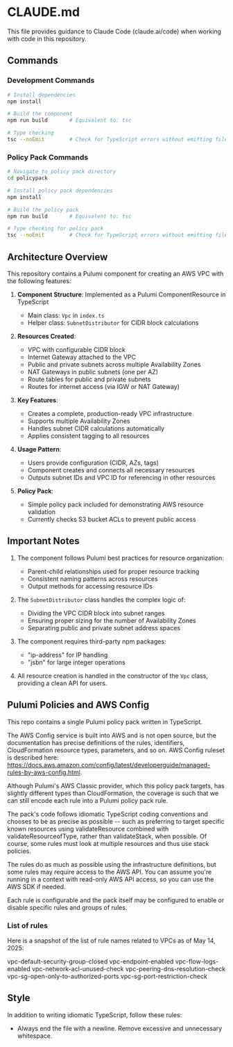 # CLAUDE.md

This file provides guidance to Claude Code (claude.ai/code) when working with code in this repository.

## Commands

### Development Commands

```bash
# Install dependencies
npm install

# Build the component
npm run build       # Equivalent to: tsc

# Type checking
tsc --noEmit        # Check for TypeScript errors without emitting files
```

### Policy Pack Commands

```bash
# Navigate to policy pack directory
cd policypack

# Install policy pack dependencies
npm install

# Build the policy pack
npm run build       # Equivalent to: tsc

# Type checking for policy pack
tsc --noEmit        # Check for TypeScript errors without emitting files
```

## Architecture Overview

This repository contains a Pulumi component for creating an AWS VPC with the following features:

1. **Component Structure**: Implemented as a Pulumi ComponentResource in TypeScript
   - Main class: `Vpc` in `index.ts`
   - Helper class: `SubnetDistributor` for CIDR block calculations

2. **Resources Created**:
   - VPC with configurable CIDR block
   - Internet Gateway attached to the VPC
   - Public and private subnets across multiple Availability Zones
   - NAT Gateways in public subnets (one per AZ)
   - Route tables for public and private subnets
   - Routes for internet access (via IGW or NAT Gateway)

3. **Key Features**:
   - Creates a complete, production-ready VPC infrastructure
   - Supports multiple Availability Zones
   - Handles subnet CIDR calculations automatically
   - Applies consistent tagging to all resources

4. **Usage Pattern**:
   - Users provide configuration (CIDR, AZs, tags)
   - Component creates and connects all necessary resources
   - Outputs subnet IDs and VPC ID for referencing in other resources

5. **Policy Pack**:
   - Simple policy pack included for demonstrating AWS resource validation
   - Currently checks S3 bucket ACLs to prevent public access

## Important Notes

1. The component follows Pulumi best practices for resource organization:
   - Parent-child relationships used for proper resource tracking
   - Consistent naming patterns across resources
   - Output methods for accessing resource IDs

2. The `SubnetDistributor` class handles the complex logic of:
   - Dividing the VPC CIDR block into subnet ranges
   - Ensuring proper sizing for the number of Availability Zones
   - Separating public and private subnet address spaces

3. The component requires third-party npm packages:
   - "ip-address" for IP handling
   - "jsbn" for large integer operations

4. All resource creation is handled in the constructor of the `Vpc` class, providing a clean API for users.

## Pulumi Policies and AWS Config
This repo contains a single Pulumi policy pack written in TypeScript.

The AWS Config service is built into AWS and is not open source, but the documentation has precise definitions of the rules, identifiers, CloudFormation resource types, parameters, and so on. AWS Config ruleset is described here:
https://docs.aws.amazon.com/config/latest/developerguide/managed-rules-by-aws-config.html.

Although Pulumi's AWS Classic provider, which this policy pack targets, has slightly different types than CloudFormation, the coverage is such that we can still encode each rule into a Pulumi policy pack rule.

The pack's code follows idiomatic TypeScript coding conventions and chooses to be as precise as possible -- such as preferring to target specific known resources using validateResource combined with validateResourceofType, rather than validateStack, when possible. Of course, some rules must look at multiple resources and thus use stack policies.

The rules do as much as possible using the infrastructure definitions, but some rules may require access to the AWS API. You can assume you're running in a context with read-only AWS API access, so you can use the AWS SDK if needed.

Each rule is configurable and the pack itself may be configured to enable or disable specific rules and groups of rules.

### List of rules

Here is a snapshot of the list of rule names related to VPCs as of May 14, 2025:

vpc-default-security-group-closed
vpc-endpoint-enabled
vpc-flow-logs-enabled
vpc-network-acl-unused-check
vpc-peering-dns-resolution-check
vpc-sg-open-only-to-authorized-ports
vpc-sg-port-restriction-check

## Style
In addition to writing idiomatic TypeScript, follow these rules:
* Always end the file with a newline. Remove excessive and unnecessary whitespace.